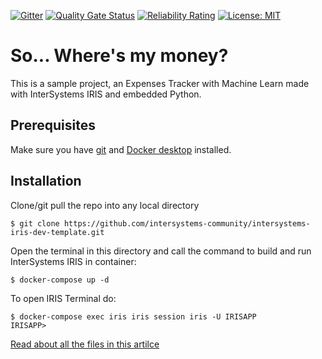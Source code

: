  [![Gitter](https://img.shields.io/badge/Available%20on-Intersystems%20Open%20Exchange-00b2a9.svg)](https://openexchange.intersystems.com/package/intersystems-iris-dev-template)
 [![Quality Gate Status](https://community.objectscriptquality.com/api/project_badges/measure?project=intersystems_iris_community%2Fso-where-is-my-money&metric=alert_status)](https://community.objectscriptquality.com/dashboard?id=intersystems_iris_community%2Fso-where-is-my-money)
 [![Reliability Rating](https://community.objectscriptquality.com/api/project_badges/measure?project=intersystems_iris_community%2Fso-where-is-my-money&metric=reliability_rating)](https://community.objectscriptquality.com/dashboard?id=intersystems_iris_community%2Fso-where-is-my-money)
[![License: MIT](https://img.shields.io/badge/License-MIT-blue.svg?style=flat&logo=AdGuard)](LICENSE)

# So... Where's my money?

This is a sample project, an Expenses Tracker with Machine Learn made with InterSystems IRIS and embedded Python.

## Prerequisites
Make sure you have [git](https://git-scm.com/book/en/v2/Getting-Started-Installing-Git) and [Docker desktop](https://www.docker.com/products/docker-desktop) installed.

## Installation
Clone/git pull the repo into any local directory
```
$ git clone https://github.com/intersystems-community/intersystems-iris-dev-template.git
```

Open the terminal in this directory and call the command to build and run InterSystems IRIS in container:

```
$ docker-compose up -d
```

To open IRIS Terminal do:
```
$ docker-compose exec iris iris session iris -U IRISAPP
IRISAPP>
```

[Read about all the files in this artilce](https://community.intersystems.com/post/dockerfile-and-friends-or-how-run-and-collaborate-objectscript-projects-intersystems-iris)
